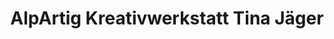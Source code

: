 ---
title: "AlpArtig Kreativwerkstatt Tina Jäger"
url: /kempten-allgaeu/alpartig-kreativwerkstatt-tina-jaeger/
shop: Kunst
---